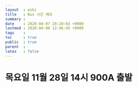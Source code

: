 ```yaml
---
layout  : wiki
title   : Bus 시간 메모
summary : 
date    : 2020-04-07 20:20:03 +0900
lastmod : 2020-04-08 12:46:45 +0900
tags    : 
toc     : true
public  : true
parent  : 
latex   : false
---
```


# 목요일 11월 28일 14시 900A 출발
